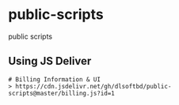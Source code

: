 # public-scripts
public scripts

## Using JS Deliver
    # Billing Information & UI
    > https://cdn.jsdelivr.net/gh/dlsoftbd/public-scripts@master/billing.js?id=1